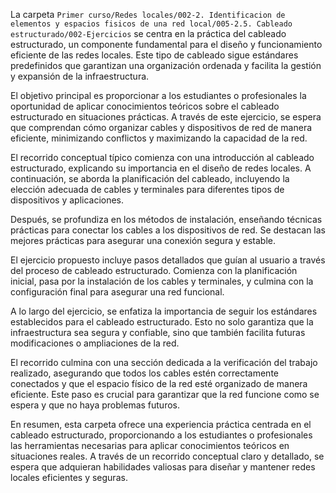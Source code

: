La carpeta `Primer curso/Redes locales/002-2. Identificacion de elementos y espacios fisicos de una red local/005-2.5. Cableado estructurado/002-Ejercicios` se centra en la práctica del cableado estructurado, un componente fundamental para el diseño y funcionamiento eficiente de las redes locales. Este tipo de cableado sigue estándares predefinidos que garantizan una organización ordenada y facilita la gestión y expansión de la infraestructura.

El objetivo principal es proporcionar a los estudiantes o profesionales la oportunidad de aplicar conocimientos teóricos sobre el cableado estructurado en situaciones prácticas. A través de este ejercicio, se espera que comprendan cómo organizar cables y dispositivos de red de manera eficiente, minimizando conflictos y maximizando la capacidad de la red.

El recorrido conceptual típico comienza con una introducción al cableado estructurado, explicando su importancia en el diseño de redes locales. A continuación, se aborda la planificación del cableado, incluyendo la elección adecuada de cables y terminales para diferentes tipos de dispositivos y aplicaciones.

Después, se profundiza en los métodos de instalación, enseñando técnicas prácticas para conectar los cables a los dispositivos de red. Se destacan las mejores prácticas para asegurar una conexión segura y estable.

El ejercicio propuesto incluye pasos detallados que guían al usuario a través del proceso de cableado estructurado. Comienza con la planificación inicial, pasa por la instalación de los cables y terminales, y culmina con la configuración final para asegurar una red funcional.

A lo largo del ejercicio, se enfatiza la importancia de seguir los estándares establecidos para el cableado estructurado. Esto no solo garantiza que la infraestructura sea segura y confiable, sino que también facilita futuras modificaciones o ampliaciones de la red.

El recorrido culmina con una sección dedicada a la verificación del trabajo realizado, asegurando que todos los cables estén correctamente conectados y que el espacio físico de la red esté organizado de manera eficiente. Este paso es crucial para garantizar que la red funcione como se espera y que no haya problemas futuros.

En resumen, esta carpeta ofrece una experiencia práctica centrada en el cableado estructurado, proporcionando a los estudiantes o profesionales las herramientas necesarias para aplicar conocimientos teóricos en situaciones reales. A través de un recorrido conceptual claro y detallado, se espera que adquieran habilidades valiosas para diseñar y mantener redes locales eficientes y seguras.
